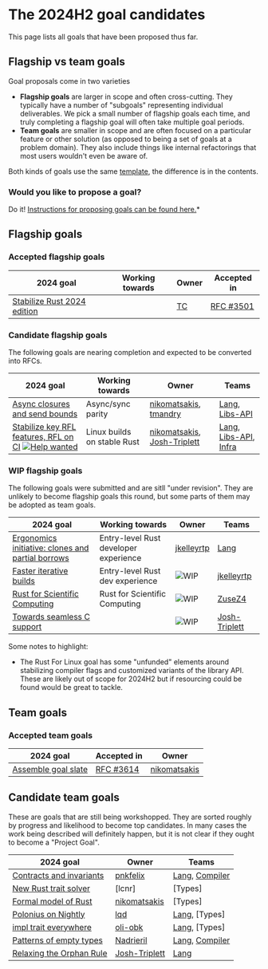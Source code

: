 # The 2024H2 goal candidates

This page lists all goals that have been proposed thus far. 

## Flagship vs team goals

Goal proposals come in two varieties

* **Flagship goals** are larger in scope and often cross-cutting. They typically have a number of "subgoals" representing individual deliverables. We pick a small number  of flagship goals each time, and truly completing a flagship goal will often take multiple goal periods.
* **Team goals** are smaller in scope and are often focused on a particular feature or other solution (as opposed to being a set of goals at a problem domain). They also include things like internal refactorings that most users wouldn't even be aware of.

Both kinds of goals use the same [template](../TEMPLATE.md), the difference is in the contents.

### Would you like to propose a goal?

Do it! [Instructions for proposing goals can be found here.](../how_to/propose_a_goal.md)*

## Flagship goals

### Accepted flagship goals

| 2024 goal                            | Working towards | Owner  | Accepted in   |
| ------------------------------------ | --------------- | ------ | ------------- |
| [Stabilize Rust 2024 edition][R2024] |                 | [TC][] | [RFC #3501][] |

### Candidate flagship goals

The following goals are nearing completion and expected to be converted into RFCs.

| 2024 goal                                                         | Working towards                       | Owner                               | Teams                       |
| ----------------------------------------------------------------- | ------------------------------------- | ----------------------------------- | --------------------------- |
| [Async closures and send bounds][AFE]                             | Async/sync parity                     | [nikomatsakis][], [tmandry][]       | [Lang], [Libs-API]          |
| [Stabilize key RFL features, RFL on CI][LK] [![Help wanted]][LKH] | Linux builds on stable Rust           | [nikomatsakis][], [Josh-Triplett][] | [Lang], [Libs-API], [Infra] |


### WIP flagship goals

The following goals were submitted and are sitll "under revision". They are unlikely to become flagship goals this round, but some parts of them may be adopted as team goals.

| 2024 goal                                                         | Working towards                       | Owner                               | Teams                       |
| ----------------------------------------------------------------- | ------------------------------------- | ----------------------------------- | --------------------------- |
| [Ergonomics initiative: clones and partial borrows][EI]           | Entry-level Rust developer experience | [jkelleyrtp][]                      | [Lang]                      |
| [Faster iterative builds][FIB]                                    | Entry-level Rust dev experience       | ![WIP][wip]                         | [jkelleyrtp][]              | [Lang], [Compiler]
| [Rust for Scientific Computing][SCI]                              | Rust for Scientific Computing         | ![WIP][wip]                         | [ZuseZ4][]                  | [Lang], [Compiler]
| [Towards seamless C support][SCS]                                 |                                       | ![WIP][wip]                         | [Josh-Triplett][]           | [Lang], [Compiler]

Some notes to highlight:

* The Rust For Linux goal has some "unfunded" elements around stabilizing compiler flags and customized variants of the library API. These are likely out of scope for 2024H2 but if resourcing could be found would be great to tackle.

## Team goals

### Accepted team goals

| 2024 goal                  | Accepted in   | Owner            |
| -------------------------- | ------------- | ---------------- |
| [Assemble goal slate][AGS] | [RFC #3614][] | [nikomatsakis][] |

[RFC #3614]: https://github.com/rust-lang/rfcs/pull/3614
[RFC #3501]: https://rust-lang.github.io/rfcs/3501-edition-2024.html

## Candidate team goals

These are goals that are still being workshopped. They are sorted roughly by progress and likelihood to become top candidates.
In many cases the work being described will definitely happen, but it is not clear if they ought to become a "Project Goal".

| 2024 goal                        | Owner             | Teams              |
| -------------------------------- | ----------------- | ------------------ |
| [Contracts and invariants][CI]   | [pnkfelix]        | [Lang], [Compiler] |
| [New Rust trait solver][NTS]     | [lcnr]            | [Types]            |
| [Formal model of Rust][AMF]      | [nikomatsakis]    | [Types]            |
| [Polonius on Nightly][NBNLB]     | [lqd]             | [Lang], [Types]    |
| [impl trait everywhere][ITE]     | [oli-obk]         | [Lang], [Types]    |
| [Patterns of empty types][PET]   | [Nadrieril]       | [Lang], [Compiler] |
| [Relaxing the Orphan Rule][RTOR] | [Josh-Triplett][] | [Lang]             |

[EI]: ./ergonomics-initiative.md
[FIB]: ./faster-iterative-builds.md
[AFE]: ./async.md
[LK]: ./rfl_stable.md
[LKH]: ./rfl_stable.md#ownership-and-other-resources
[SCS]: ./Seamless-C-Support.md
[CI]: ./Contracts-and-invariants.md
[NTS]: ./New-trait-solver.md
[AMF]: ./a-mir-formality.md
[AGS]: ./Project-goal-slate.md
[R2024]: ./Rust-2024-Edition.md
[NBNLB]: ./Polonius.md
[PET]: ./Patterns-of-empty-types.md
[RTOR]: ./Relaxing-the-Orphan-Rule.md
[ITE]: ./Impl-trait-everywhere.md
[HLR]: ./higher-level-rust.md
[SCI]: ./Rust-for-SciComp.md

[Intrusive linked lists]: ./Intrusive-linked-lists.md
[Fallible allocation]: ./Fallible-allocation.md
[Intrusive linked lists]: ./Intrusive-linked-lists.md

[own]: https://img.shields.io/badge/Owner%20Needed-blue

[acc]: https://img.shields.io/badge/Accepted-green
[prov]: https://img.shields.io/badge/Provisional-yellow
[wip]: https://img.shields.io/badge/WIP-yellow

[Compiler]: https://www.rust-lang.org/governance/teams/compiler
[Lang]: https://www.rust-lang.org/governance/teams/lang
[LC]: https://www.rust-lang.org/governance/teams/leadership-council
[Libs-API]: https://www.rust-lang.org/governance/teams/library#team-libs-api
[Infra]: https://www.rust-lang.org/governance/teams/infra

[compiler-errors]: https://github.com/compiler-errors
[lqd]: https://github.com/lqd
[Nadrieril]: https://github.com/Nadrieril
[nikomatsakis]: https://github.com/nikomatsakis
[oli-obk]: https://github.com/oli-obk
[tmandry]: https://github.com/tmandry
[petrochenkov]: https://github.com/petrochenkov
[pnkfelix]: https://github.com/pnkfelix
[TC]: https://github.com/TC
[josh-triplett]: https://github.com/Josh-Triplett
[jkelleyrtp]: https://github.com/jkelleyrtp
[ZuseZ4]: https://github.com/ZuseZ4

[Help wanted]: https://img.shields.io/badge/Help%20wanted-blue
